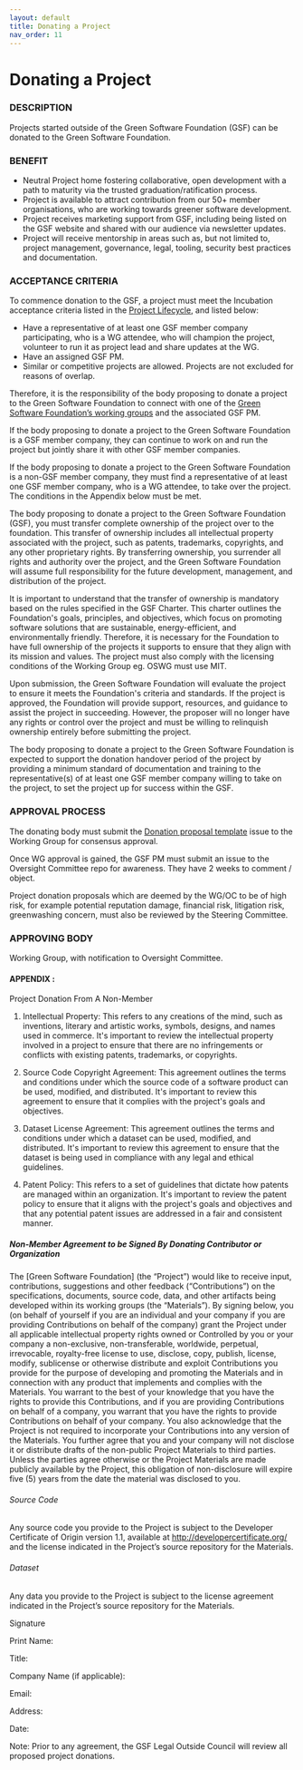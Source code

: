 ```yaml
---
layout: default
title: Donating a Project
nav_order: 11
---
```

[//]: # (SPDX-License-Identifier: CC-BY-4.0)

# Donating a Project

### DESCRIPTION
Projects started outside of the Green Software Foundation (GSF) can be donated to the Green Software Foundation. 

### BENEFIT
- Neutral Project home fostering collaborative, open development with a path to maturity via the trusted graduation/ratification process.
- Project is available to attract contribution from our 50+ member organisations, who are working towards greener software development.
- Project receives marketing support from GSF, including being listed on the GSF website and shared with our audience via newsletter updates.
- Project will receive mentorship in areas such as, but not limited to, project management, governance, legal, tooling, security best practices and documentation.

### ACCEPTANCE CRITERIA

To commence donation to the GSF, a project must meet the Incubation acceptance criteria listed in the [Project Lifecycle](https://oc.greensoftware.foundation/project-lifecycle.html), and listed below:
- Have a representative of at least one GSF member company participating, who is a WG attendee, who will champion the project, volunteer to run it as project lead and share updates at the WG.
- Have an assigned GSF PM.
- Similar or competitive projects are allowed. Projects are not excluded for reasons of overlap.

Therefore, it is the responsibility of the body proposing to donate a project to the Green Software Foundation to connect with one of the [Green Software Foundation’s working groups](https://greensoftwarefoundation.atlassian.net/wiki/spaces/~612dd45e45cd76006a84071a/pages/950283/Working+Groups) and the associated GSF PM.

If the body proposing to donate a project to the Green Software Foundation is a GSF member company, they can continue to work on and run the project but jointly share it with other GSF member companies. 

If the body proposing to donate a project to the Green Software Foundation is a non-GSF member company, they must find a representative of at least one GSF member company, who is a WG attendee, to take over the project. The conditions in the Appendix below must be met. 

The body proposing to donate a project to the Green Software Foundation (GSF), you must transfer complete ownership of the project over to the foundation. This transfer of ownership includes all intellectual property associated with the project, such as patents, trademarks, copyrights, and any other proprietary rights. By transferring ownership, you surrender all rights and authority over the project, and the Green Software Foundation will assume full responsibility for the future development, management, and distribution of the project.

It is important to understand that the transfer of ownership is mandatory based on the rules specified in the GSF Charter. This charter outlines the Foundation's goals, principles, and objectives, which focus on promoting software solutions that are sustainable, energy-efficient, and environmentally friendly. Therefore, it is necessary for the Foundation to have full ownership of the projects it supports to ensure that they align with its mission and values. The project must also comply with the licensing conditions of the Working Group eg. OSWG must use MIT. 

Upon submission, the Green Software Foundation will evaluate the project to ensure it meets the Foundation's criteria and standards. If the project is approved, the Foundation will provide support, resources, and guidance to assist the project in succeeding. However, the proposer will no longer have any rights or control over the project and must be willing to relinquish ownership entirely before submitting the project.

The body proposing to donate a project to the Green Software Foundation is expected to support the donation handover period of the project by providing a minimum standard of documentation and training to the representative(s) of at least one GSF member company willing to take on the project, to set the project up for success within the GSF. 



### APPROVAL PROCESS
The donating body must submit the [Donation proposal template](https://github.com/Green-Software-Foundation/oc/issues/new?assignees=tmcclell&labels=&projects=&template=donate-a-project.md&title=%5BProject+Donation%5D+Title+Of+Project+) issue to the Working Group for consensus approval. 

Once WG approval is gained, the GSF PM must submit an issue to the Oversight Committee repo for awareness. They have 2 weeks to comment / object. 

Project donation proposals which are deemed by the WG/OC to be of high risk, for example potential reputation damage, financial risk, litigation risk, greenwashing concern, must also be reviewed by the Steering Committee.


### APPROVING BODY
Working Group, with notification to Oversight Committee.  

#### APPENDIX : 
Project Donation From A Non-Member
1. Intellectual Property: This refers to any creations of the mind, such as inventions, literary and artistic works, symbols, designs, and names used in commerce. It's important to review the intellectual property involved in a project to ensure that there are no infringements or conflicts with existing patents, trademarks, or copyrights.

2. Source Code Copyright Agreement: This agreement outlines the terms and conditions under which the source code of a software product can be used, modified, and distributed. It's important to review this agreement to ensure that it complies with the project's goals and objectives.

3. Dataset License Agreement: This agreement outlines the terms and conditions under which a dataset can be used, modified, and distributed. It's important to review this agreement to ensure that the dataset is being used in compliance with any legal and ethical guidelines.

4. Patent Policy: This refers to a set of guidelines that dictate how patents are managed within an organization. It's important to review the patent policy to ensure that it aligns with the project's goals and objectives and that any potential patent issues are addressed in a fair and consistent manner.
   
##### Non-Member Agreement to be Signed By Donating Contributor or Organization

The [Green Software Foundation] (the “Project”) would like to receive input, contributions, suggestions and other feedback (“Contributions”) on the specifications, documents, source code, data, and other artifacts being developed within its working groups (the “Materials”). By signing below, you (on behalf of yourself if you are an individual and your company if you are providing Contributions on behalf of the company) grant the Project under all applicable intellectual property rights owned or Controlled by you or your company a non-exclusive, non-transferable, worldwide, perpetual, irrevocable, royalty-free license to use, disclose, copy, publish, license, modify, sublicense or otherwise distribute and exploit Contributions you provide for the purpose of developing and promoting the Materials and in connection with any product that implements and complies with the Materials. You warrant to the best of your knowledge that you have the rights to provide this Contributions, and if you are providing Contributions on behalf of a company, you warrant that you have the rights to provide Contributions on behalf of your company. You also acknowledge that the Project is not required to incorporate your Contributions into any version of the Materials. You further agree that you and your company will not disclose it or distribute drafts of the non-public Project Materials to third parties. Unless the parties agree otherwise or the Project Materials are made publicly available by the Project, this obligation of non-disclosure will expire five (5) years from the date the material was disclosed to you.

###### Source Code
Any source code you provide to the Project is subject to the Developer Certificate of Origin version 1.1, available at http://developercertificate.org/ and the license indicated in the Project’s source repository for the Materials.

###### Dataset
Any data you provide to the Project is subject to the license agreement indicated in the Project’s source repository for the Materials.

Signature

Print Name:

Title:

Company Name (if applicable):

Email:

Address:

Date:

Note: Prior to any agreement, the GSF Legal Outside Council will review all proposed project donations.






